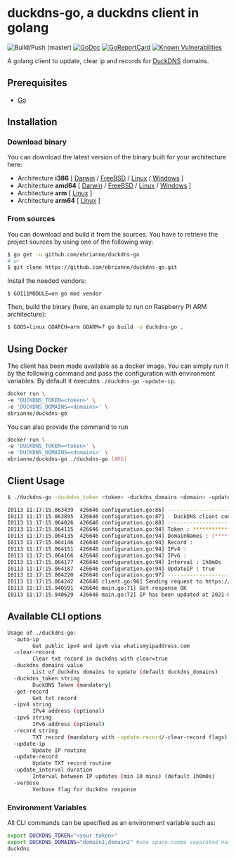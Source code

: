 # duckdns-go, a duckdns client in golang

![Build/Push (master)](https://github.com/ebrianne/duckdns-go/workflows/Build/Push%20(master)/badge.svg?branch=master)
[![GoDoc](https://godoc.org/github.com/ebrianne/duckdns-go?status.png)](https://godoc.org/github.com/ebrianne/duckdns-go)
[![GoReportCard](https://goreportcard.com/badge/github.com/ebrianne/duckdns-go)](https://goreportcard.com/report/github.com/ebrianne/duckdns-go)
[![Known Vulnerabilities](https://snyk.io/test/github/ebrianne/duckdns-go/badge.svg?targetFile=Dockerfile)](https://snyk.io/test/github/ebrianne/duckdns-go?targetFile=Dockerfile)

A golang client to update, clear ip and records for [DuckDNS](https://www.duckdns.org/) domains.

## Prerequisites

* [Go](https://golang.org/doc/)

## Installation

### Download binary

You can download the latest version of the binary built for your architecture here:

* Architecture **i386** [
[Darwin](https://github.com/ebrianne/duckdns-go/releases/latest/download/duckdns-go-darwin-386) /
[FreeBSD](https://github.com/ebrianne/duckdns-go/releases/latest/download/duckdns-go-freebsd-386) /
[Linux](https://github.com/ebrianne/duckdns-go/releases/latest/download/duckdns-go-linux-386) /
[Windows](https://github.com/ebrianne/duckdns-go/releases/latest/download/duckdns-go-windows-386.exe)
]
* Architecture **amd64** [
[Darwin](https://github.com/ebrianne/duckdns-go/releases/latest/download/duckdns-go-darwin-amd64) /
[FreeBSD](https://github.com/ebrianne/duckdns-go/releases/latest/download/duckdns-go-freebsd-amd64) /
[Linux](https://github.com/ebrianne/duckdns-go/releases/latest/download/duckdns-go-linux-amd64) /
[Windows](https://github.com/ebrianne/duckdns-go/releases/latest/download/duckdns-go-windows-amd64.exe)
]
* Architecture **arm** [
[Linux](https://github.com/ebrianne/duckdns-go/releases/latest/download/duckdns-go-linux-arm)
]
* Architecture **arm64** [
[Linux](https://github.com/ebrianne/duckdns-go/releases/latest/download/duckdns-go-linux-arm64)
]

### From sources

You can download and build it from the sources. You have to retrieve the project sources by using one of the following way:
```bash
$ go get -u github.com/ebrianne/duckdns-go
# or
$ git clone https://github.com/ebrianne/duckdns-go.git
```

Install the needed vendors:

```
$ GO111MODULE=on go mod vendor
```

Then, build the binary (here, an example to run on Raspberry PI ARM architecture):
```bash
$ GOOS=linux GOARCH=arm GOARM=7 go build -o duckdns-go .
```
## Using Docker

The client has been made available as a docker image. You can simply run it by the following command and pass the configuration with environment variables. 
By default it executes `./duckdns-go -update-ip`.

```bash
docker run \
-e 'DUCKDNS_TOKEN=<token>' \
-e 'DUCKDNS_DOMAINS=<domains>' \
ebrianne/duckdns-go
```

You can also provide the command to run

```bash
docker run \
-e 'DUCKDNS_TOKEN=<token>' \
-e 'DUCKDNS_DOMAINS=<domains>' \
ebrianne/duckdns-go ./duckdns-go [ARG]
```

## Client Usage

```bash
$ ./duckdns-go -duckdns_token <token> -duckdns_domains <domain> -update-ip 
```

```bash
I0113 11:17:15.063439  426646 configuration.go:86] ---------------------------------------
I0113 11:17:15.063895  426646 configuration.go:87] - DuckDNS client configuration -
I0113 11:17:15.064026  426646 configuration.go:88] ---------------------------------------
I0113 11:17:15.064115  426646 configuration.go:94] Token : **************
I0113 11:17:15.064135  426646 configuration.go:94] DomainNames : [******]
I0113 11:17:15.064146  426646 configuration.go:94] Record : 
I0113 11:17:15.064151  426646 configuration.go:94] IPv4 : 
I0113 11:17:15.064166  426646 configuration.go:94] IPv6 : 
I0113 11:17:15.064177  426646 configuration.go:94] Interval : 1h0m0s
I0113 11:17:15.064187  426646 configuration.go:94] UpdateIP : true
I0113 11:17:15.064220  426646 configuration.go:97] ---------------------------------------
I0113 11:17:15.064242  426646 client.go:96] Sending request to https://www.duckdns.org/update?domains=******&token=**************&ip=
I0113 11:17:15.940591  426646 main.go:71] Got response OK
I0113 11:17:15.940629  426646 main.go:72] IP has been updated at 2021-01-13 11:17:15.940624102 +0100 CET m=+0.877805589
```
## Available CLI options

```bash
Usage of ./duckdns-go:
  -auto-ip
        Get public ipv4 and ipv6 via whatismyipaddress.com
  -clear-record
        Clear txt record in duckdns with clear=true
  -duckdns_domains value
        List of duckdns domains to update (default duckdns_domains)
  -duckdns_token string
        DuckDNS Token (mandatory)
  -get-record
        Get txt record
  -ipv4 string
        IPv4 address (optional)
  -ipv6 string
        IPv6 address (optional)
  -record string
        TXT record (mandatory with -update-record/-clear-record flags)
  -update-ip
        Update IP routine
  -update-record
        Update TXT record routine
  -update_interval duration
        Interval between IP updates (min 10 mins) (default 1h0m0s)
  -verbose
        Verbose flag for duckdns response
  ```

### Environment Variables

All CLI commands can be specified as an environment variable such as:

```bash
export DUCKDNS_TOKEN="<your token>"
export DUCKDNS_DOMAINS="domain1,domain2" #use space comma separated names
duckdns
```